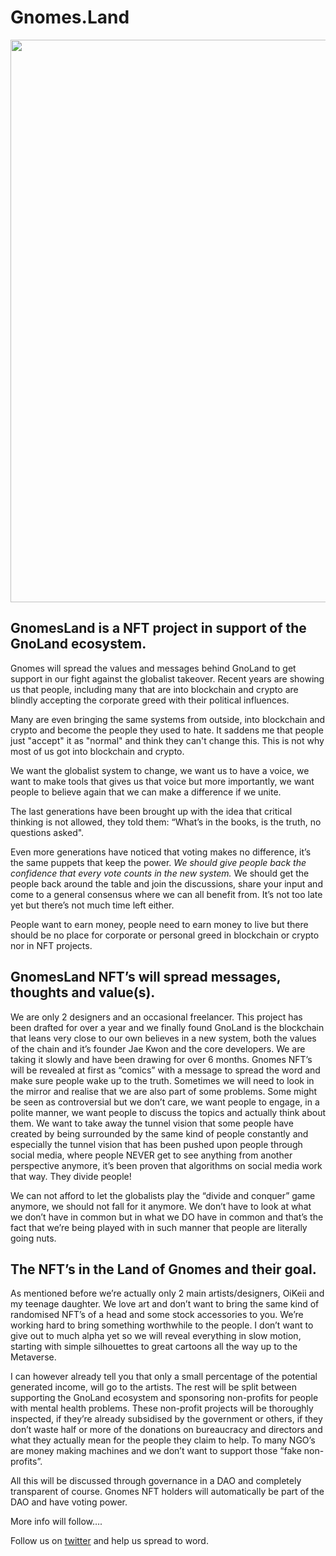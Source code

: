 # Gnomes.Land

<p align="center">
<img src="https://user-images.githubusercontent.com/114340458/192722322-62ae3202-1d08-4d99-b800-d3c56da5e00d.png" width=900px>
<p/>

## GnomesLand is a NFT project in support of the GnoLand ecosystem.

Gnomes will spread the values and messages behind GnoLand to get support in our fight against the globalist takeover. Recent years are showing us that people, including many that are into blockchain and crypto are blindly accepting the corporate greed with their political influences.

Many are even bringing the same systems from outside, into blockchain and crypto and become the people they used to hate. It saddens me that people just "accept" it as "normal" and think they can't change this. This is not why most of us got into blockchain and crypto.

We want the globalist system to change, we want us to have a voice, we want to make tools that gives us that voice but more importantly, we want people to believe again that we can make a difference if we unite.

The last generations have been brought up with the idea that critical thinking is not allowed, they told them: “What’s in the books, is the truth, no questions asked". 

Even more generations have noticed that voting makes no difference, it’s the same puppets that keep the power. *We should give people back the confidence that every vote counts in the new system.* We should get the people back around the table and join the discussions, share your input and come to a general consensus where we can all benefit from. It’s not too late yet but there’s not much time left either.

People want to earn money, people need to earn money to live but there should be no place for corporate or personal greed in blockchain or crypto nor in NFT projects.

## GnomesLand NFT’s will spread messages, thoughts and value(s).

We are only 2 designers and an occasional freelancer. This project has been drafted for over a year and we finally found GnoLand is the blockchain that leans very close to our own believes in a new system, both the values of the chain and it’s founder Jae Kwon and the core developers. We are taking it slowly and have been drawing for over 6 months. Gnomes NFT’s will be revealed at first as “comics” with a message to spread the word and make sure people wake up to the truth. Sometimes we will need to look in the mirror and realise that we are also part of some problems. Some might be seen as controversial but we don’t care, we want people to engage, in a polite manner, we want people to discuss the topics and actually think about them. We want to take away the tunnel vision that some people have created by being surrounded by the same kind of people constantly and especially the tunnel vision that has been pushed upon people through social media, where people NEVER get to see anything from another perspective anymore, it’s been proven that algorithms on social media work that way. They divide people!

We can not afford to let the globalists play the “divide and conquer” game anymore, we should not fall for it anymore. We don’t have to look at what we don’t have in common but in what we DO have in common and that’s the fact that we’re being played with in such manner that people are literally going nuts.

## The NFT’s in the Land of Gnomes and their goal.

As mentioned before we’re actually only 2 main artists/designers, OiKeii and my teenage daughter. We love art and don’t want to bring the same kind of randomised NFT’s of a head and some stock accessories to you. We’re working hard to bring something worthwhile to the people. I don’t want to give out to much alpha yet so we will reveal everything in slow motion, starting with simple silhouettes to great cartoons all the way up to the Metaverse.

I can however already tell you that only a small percentage of the potential generated income, will go to the artists. The rest will be split between supporting the GnoLand ecosystem and sponsoring non-profits for people with mental health problems. These non-profit projects will be thoroughly inspected, if they’re already subsidised by the government or others, if they don’t waste half or more of the donations on bureaucracy and directors and what they actually mean for the people they claim to help. To many NGO’s are money making machines and we don’t want to support those “fake non-profits”.

All this will be discussed through governance in a DAO and completely transparent of course. Gnomes NFT holders will automatically be part of the DAO and have voting power.

More info will follow….

Follow us on [twitter](https://www.twitter.com/gnomesland) and help us spread to word.
